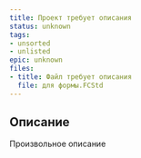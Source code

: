 ```yaml
---
title: Проект требует описания
status: unknown
tags:
- unsorted
- unlisted
epic: unknown
files:
- title: Файл требует описания
  file: для формы.FCStd
---
```



## Описание

Произвольное описание